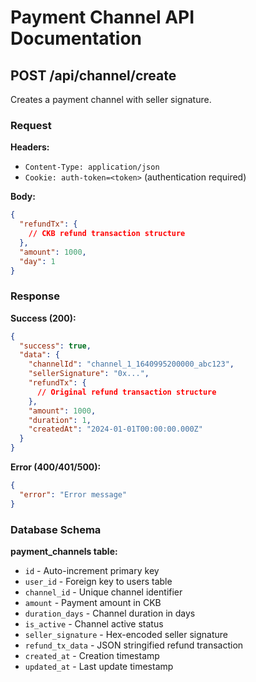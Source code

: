 # Payment Channel API Documentation

## POST /api/channel/create

Creates a payment channel with seller signature.

### Request

**Headers:**
- `Content-Type: application/json`
- `Cookie: auth-token=<token>` (authentication required)

**Body:**
```json
{
  "refundTx": {
    // CKB refund transaction structure
  },
  "amount": 1000,
  "day": 1
}
```

### Response

**Success (200):**
```json
{
  "success": true,
  "data": {
    "channelId": "channel_1_1640995200000_abc123",
    "sellerSignature": "0x...",
    "refundTx": {
      // Original refund transaction structure
    },
    "amount": 1000,
    "duration": 1,
    "createdAt": "2024-01-01T00:00:00.000Z"
  }
}
```

**Error (400/401/500):**
```json
{
  "error": "Error message"
}
```

### Database Schema

**payment_channels table:**
- `id` - Auto-increment primary key
- `user_id` - Foreign key to users table
- `channel_id` - Unique channel identifier
- `amount` - Payment amount in CKB
- `duration_days` - Channel duration in days
- `is_active` - Channel active status
- `seller_signature` - Hex-encoded seller signature
- `refund_tx_data` - JSON stringified refund transaction
- `created_at` - Creation timestamp
- `updated_at` - Last update timestamp